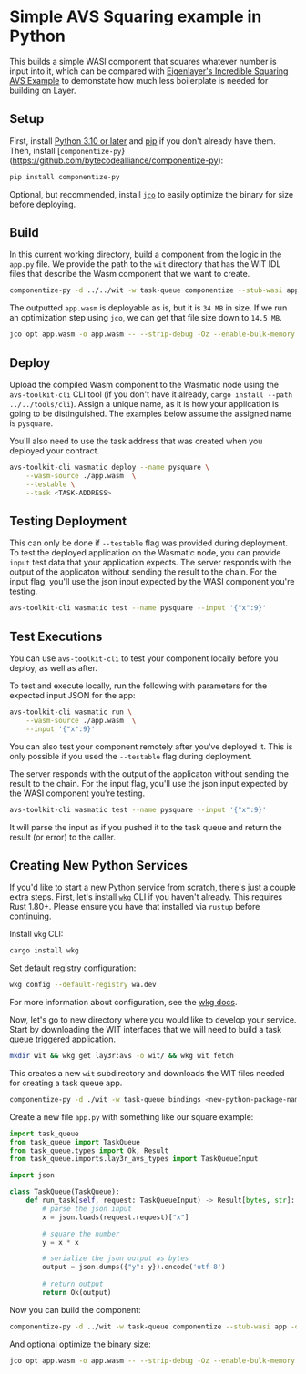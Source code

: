 # Simple AVS Squaring example in Python

This builds a simple WASI component that squares whatever number is input into
it, which can be compared with
[Eigenlayer's Incredible Squaring AVS Example](https://github.com/Layr-Labs/incredible-squaring-avs)
to demonstate how much less boilerplate is needed for building on Layer.

## Setup

First, install [Python 3.10 or later](https://www.python.org/) and
[pip](https://pypi.org/project/pip/) if you don't already have them.  Then,
install [`componentize-py`}(https://github.com/bytecodealliance/componentize-py):

```bash
pip install componentize-py
```

Optional, but recommended, install [`jco`](https://github.com/bytecodealliance/jco) to easily
optimize the binary for size before deploying.

## Build

In this current working directory, build a component from the logic in the `app.py` file.
We provide the path to the `wit` directory that has the WIT IDL files that describe the
Wasm component that we want to create.

```bash
componentize-py -d ../../wit -w task-queue componentize --stub-wasi app -o app.wasm
```

The outputted `app.wasm` is deployable as is, but it is `34 MB` in size. If we run an optimization
step using `jco`, we can get that file size down to `14.5 MB`.

```bash
jco opt app.wasm -o app.wasm -- --strip-debug -Oz --enable-bulk-memory
```

## Deploy

Upload the compiled Wasm component to the Wasmatic node using the `avs-toolkit-cli` CLI tool (if you don't have it already,
`cargo install --path ../../tools/cli`).
Assign a unique name, as it is how your application is going to be distinguished. The examples below assume
the assigned name is `pysquare`.

You'll also need to use the task address that was created when you deployed your contract.

```bash
avs-toolkit-cli wasmatic deploy --name pysquare \
    --wasm-source ./app.wasm  \
    --testable \
    --task <TASK-ADDRESS>
```

## Testing Deployment

This can only be done if `--testable` flag was provided during deployment.
To test the deployed application on the Wasmatic node, you can provide `input` test data
that your application expects. The server responds with the output of the applicaton without
sending the result to the chain. For the input flag, you'll use the json input expected
by the WASI component you're testing.

```bash
avs-toolkit-cli wasmatic test --name pysquare --input '{"x":9}'
```

## Test Executions

You can use `avs-toolkit-cli` to test your component locally before you deploy, as well as after.

To test and execute locally, run the following with parameters for the expected input JSON for the app:

```bash
avs-toolkit-cli wasmatic run \
    --wasm-source ./app.wasm  \
    --input '{"x":9}'
```

You can also test your component remotely after you've deployed it. This is only possible if you used the `--testable` flag during deployment.

The server responds with the output of the applicaton without sending the result to the chain. For the input flag, you'll use the json input expected by the WASI component you're testing.

```bash
avs-toolkit-cli wasmatic test --name pysquare --input '{"x":9}'
```

It will parse the input as if you pushed it to the task queue and return the result (or error) to the caller.

## Creating New Python Services

If you'd like to start a new Python service from scratch, there's just a couple extra steps.
First, let's install [`wkg`](https://github.com/bytecodealliance/wasm-pkg-tools) CLI if you haven't already.
This requires Rust 1.80+. Please ensure you have that installed via `rustup` before continuing.

Install `wkg` CLI:
```bash
cargo install wkg
```

Set default registry configuration:
```bash
wkg config --default-registry wa.dev
```
For more information about configuration, see
the [wkg docs](https://github.com/bytecodealliance/wasm-pkg-tools).

Now, let's go to new directory where you would like to develop your service. Start by downloading the
WIT interfaces that we will need to build a task queue triggered application.

```bash
mkdir wit && wkg get lay3r:avs -o wit/ && wkg wit fetch
```
This creates a new `wit` subdirectory and downloads the WIT files needed for creating a task queue app.

```bash
componentize-py -d ./wit -w task-queue bindings <new-python-package-name> && cd <new-python-package-name>
```

Create a new file `app.py` with something like our square example:

```python
import task_queue
from task_queue import TaskQueue
from task_queue.types import Ok, Result
from task_queue.imports.lay3r_avs_types import TaskQueueInput

import json

class TaskQueue(TaskQueue):
    def run_task(self, request: TaskQueueInput) -> Result[bytes, str]:
        # parse the json input
        x = json.loads(request.request)["x"]

        # square the number
        y = x * x

        # serialize the json output as bytes
        output = json.dumps({"y": y}).encode('utf-8')
        
        # return output
        return Ok(output)
```

Now you can build the component:

```bash
componentize-py -d ../wit -w task-queue componentize --stub-wasi app -o app.wasm
```

And optional optimize the binary size:
```bash
jco opt app.wasm -o app.wasm -- --strip-debug -Oz --enable-bulk-memory
```
